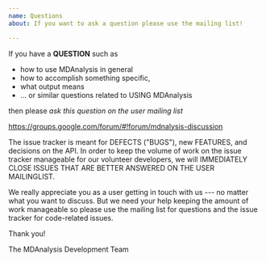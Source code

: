 ```yaml
---
name: Questions
about: If you want to ask a question please use the mailing list!

---
```


If you have a **QUESTION** such as 

- how to use MDAnalysis in general
- how to accomplish something specific,
- what output means
- ... or similar questions related to USING MDAnalysis 

then please *ask this question on the user mailing list*

   https://groups.google.com/forum/#!forum/mdnalysis-discussion

The issue tracker is meant for DEFECTS ("BUGS"), new FEATURES, and decisions on the API. In order to keep the volume of work on the issue tracker manageable for our volunteer developers, we will IMMEDIATELY CLOSE ISSUES THAT ARE BETTER ANSWERED ON THE USER MAILINGLIST.

We really appreciate you as a user getting in touch with us --- no matter what you want to discuss. But we need your help keeping the amount of work manageable so please use the mailing list for questions and the issue tracker for code-related issues.

Thank you!

The MDAnalysis Development Team
